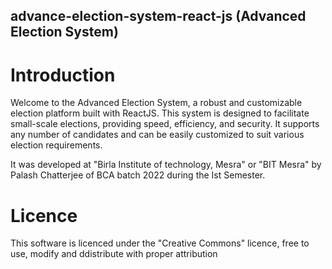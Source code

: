 ## advance-election-system-react-js (Advanced Election System)

# Introduction
Welcome to the Advanced Election System, a robust and customizable election platform built with ReactJS. This system is designed to facilitate small-scale elections, providing speed, efficiency, and security. It supports any number of candidates and can be easily customized to suit various election requirements.

It was developed at "Birla Institute of technology, Mesra" or "BIT Mesra" by Palash Chatterjee of BCA batch 2022 during the Ist Semester.

# Licence 
This software is licenced under the "Creative Commons" licence, free to use, modify and ddistribute with proper attribution